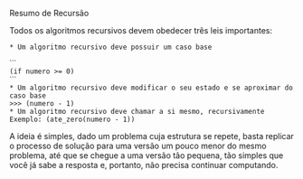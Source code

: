Resumo de Recursão

Todos os algoritmos recursivos devem obedecer três leis importantes: 
    
    * Um algoritmo recursivo deve possuir um caso base 
    
    ˋˋˋ
    (if numero >= 0)
    ˋˋˋ
    * Um algoritmo recursivo deve modificar o seu estado e se aproximar do caso base
    >>> (numero - 1) 
    * Um algoritmo recursivo deve chamar a si mesmo, recursivamente 
    Exemplo: (ate_zero(numero - 1))

A ideia é simples, dado um problema cuja estrutura se repete, basta replicar o processo de solução para uma versão um pouco menor do mesmo problema, até que se chegue a uma versão tão pequena, tão simples que você já sabe a resposta e, portanto, não precisa continuar computando. 
